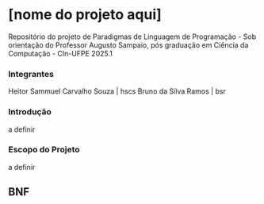 # [nome do projeto aqui]

Repositório do projeto de Paradigmas de Linguagem de Programação - Sob orientação do Professor Augusto Sampaio, pós graduação em Ciência da Computação - CIn-UFPE 2025.1

### Integrantes
Heitor Sammuel Carvalho Souza | hscs
Bruno da Silva Ramos | bsr

### Introdução
a definir

### Escopo do Projeto
a definir

## BNF
